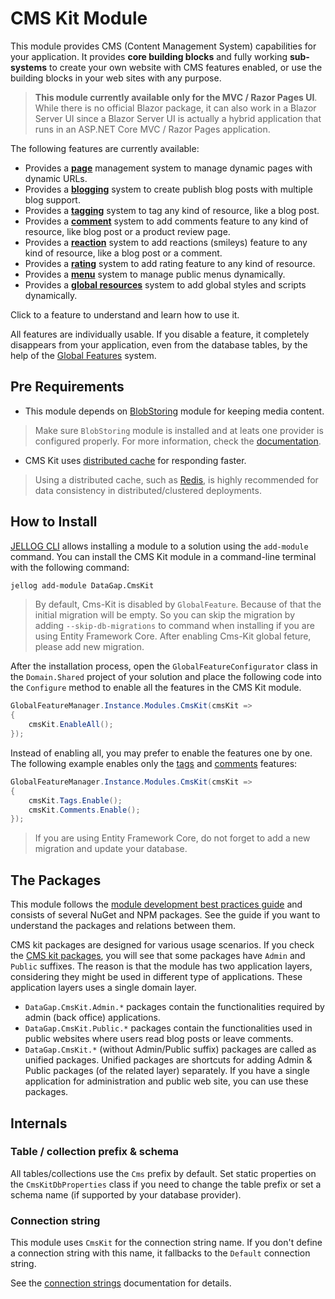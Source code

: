 # CMS Kit Module

This module provides CMS (Content Management System) capabilities for your application. It provides **core building blocks** and fully working **sub-systems** to create your own website with CMS features enabled, or use the building blocks in your web sites with any purpose.

> **This module currently available only for the MVC / Razor Pages UI**. While there is no official Blazor package, it can also work in a Blazor Server UI since a Blazor Server UI is actually a hybrid application that runs in an ASP.NET Core MVC / Razor Pages application.

The following features are currently available:

* Provides a [**page**](Pages.md) management system to manage dynamic pages with dynamic URLs.
* Provides a [**blogging**](Blogging.md) system to create publish blog posts with multiple blog support.
* Provides a [**tagging**](Tags.md) system to tag any kind of resource, like a blog post.
* Provides a [**comment**](Comments.md) system to add comments feature to any kind of resource, like blog post or a product review page.
* Provides a [**reaction**](Reactions.md) system to add reactions (smileys) feature to any kind of resource, like a blog post or a comment.
* Provides a [**rating**](Ratings.md) system to add rating feature to any kind of resource.
* Provides a [**menu**](Menus.md) system to manage public menus dynamically.
* Provides a [**global resources**](Global-Resources.md) system to add global styles and scripts dynamically.

Click to a feature to understand and learn how to use it.

All features are individually usable. If you disable a feature, it completely disappears from your application, even from the database tables, by the help of the [Global Features](../../Global-Features.md) system.

## Pre Requirements
-  This module depends on [BlobStoring](../../Blob-Storing.md) module for keeping media content.
> Make sure `BlobStoring` module is installed and at leats one provider is configured properly. For more information, check the [documentation](../../Blob-Storing.md).

- CMS Kit uses [distributed cache](../../Caching.md) for responding faster. 
> Using a distributed cache, such as [Redis](../../Redis-Cache.md), is highly recommended for data consistency in distributed/clustered deployments.

## How to Install

[JELLOG CLI](../../CLI.md) allows installing a module to a solution using the `add-module` command. You can install the CMS Kit module in a command-line terminal with the following command:

```bash
jellog add-module DataGap.CmsKit
```

> By default, Cms-Kit is disabled by `GlobalFeature`. Because of that the initial migration will be empty. So you can skip the migration by adding `--skip-db-migrations` to command when installing if you are using Entity Framework Core. After enabling Cms-Kit global feture, please add new migration.

After the installation process, open the `GlobalFeatureConfigurator` class in the `Domain.Shared` project of your solution and place the following code into the `Configure` method to enable all the features in the CMS Kit module.

```csharp
GlobalFeatureManager.Instance.Modules.CmsKit(cmsKit =>
{
    cmsKit.EnableAll();
});
```

Instead of enabling all, you may prefer to enable the features one by one. The following example enables only the [tags](Tags.md) and [comments](Comments.md) features:

````csharp
GlobalFeatureManager.Instance.Modules.CmsKit(cmsKit =>
{
    cmsKit.Tags.Enable();
    cmsKit.Comments.Enable();
});
````

> If you are using Entity Framework Core, do not forget to add a new migration and update your database.

## The Packages

This module follows the [module development best practices guide](https://docs.jellog.io/en/jellog/latest/Best-Practices/Index) and consists of several NuGet and NPM packages. See the guide if you want to understand the packages and relations between them.

CMS kit packages are designed for various usage scenarios. If you check the [CMS kit packages](https://www.nuget.org/packages?q=DataGap.CmsKit), you will see that some packages have `Admin` and `Public` suffixes. The reason is that the module has two application layers, considering they might be used in different type of applications. These application layers uses a single domain layer.

 - `DataGap.CmsKit.Admin.*` packages contain the functionalities required by admin (back office) applications.
 - `DataGap.CmsKit.Public.*` packages contain the functionalities used in public websites where users read blog posts or leave comments.
 - `DataGap.CmsKit.*` (without Admin/Public suffix) packages are called as unified packages. Unified packages are shortcuts for adding Admin & Public packages (of the related layer) separately. If you have a single application for administration and public web site, you can use these packages.

## Internals

### Table / collection prefix & schema

All tables/collections use the `Cms` prefix by default. Set static properties on the `CmsKitDbProperties` class if you need to change the table prefix or set a schema name (if supported by your database provider).

### Connection string

This module uses `CmsKit` for the connection string name. If you don't define a connection string with this name, it fallbacks to the `Default` connection string.

See the [connection strings](https://docs.jellog.io/en/jellog/latest/Connection-Strings) documentation for details.
